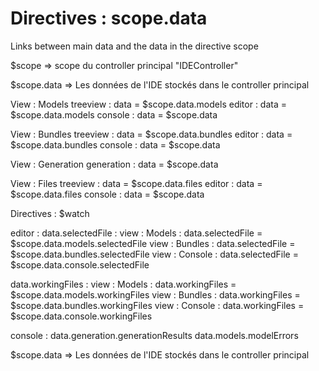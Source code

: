 # Directives : scope.data

Links between main data and the data in the directive scope

$scope => scope du controller principal "IDEController"

$scope.data => Les données de l'IDE stockés dans le controller principal

View : Models
treeview : data = $scope.data.models
editor : data = $scope.data.models
console : data = $scope.data

View : Bundles
treeview : data = $scope.data.bundles
editor : data = $scope.data.bundles
console : data = $scope.data

View : Generation
generation : data = $scope.data

View : Files
treeview : data = $scope.data.files
editor : data = $scope.data.files
console : data = $scope.data


Directives : $watch

editor :
data.selectedFile :
view : Models : data.selectedFile = $scope.data.models.selectedFile
view : Bundles : data.selectedFile = $scope.data.bundles.selectedFile
view : Console : data.selectedFile = $scope.data.console.selectedFile

data.workingFiles :
view : Models : data.workingFiles = $scope.data.models.workingFiles
view : Bundles : data.workingFiles = $scope.data.bundles.workingFiles
view : Console : data.workingFiles = $scope.data.console.workingFiles

console :
data.generation.generationResults
data.models.modelErrors

$scope.data => Les données de l'IDE stockés dans le controller principal
